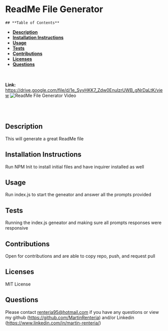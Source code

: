 # **ReadMe File Generator**

    ## **Table of Contents**
    
- [**Description**](#description)
- [**Installation Instructions**](#installation-instructions)
- [**Usage**](#usage)
- [**Tests**](#tests)
- [**Contributions**](#contributions)
- [**Licenses**](#licenses)
- [**Questions**](#questions)

<br><br>
<b>Link:</b> https://drive.google.com/file/d/1e_SyyHKK7_Zdw0EnulzrUWB_gNrDaLtK/view
![ReadMe File Generator Video](https://user-images.githubusercontent.com/68476218/101465688-1b3c1f00-38f5-11eb-924f-dc05d18a6d69.gif)

<br><br>

## **Description**
This will generate a great ReadMe file
## **Installation Instructions**
Run NPM Init to install initial files and have inquirer installed as well
## **Usage**
Run index.js to start the geneator and answer all the prompts provided
## **Tests**
Running the index.js geneator and making sure all prompts responses were responsive
## **Contributions**
Open for contributions and are able to copy repo, push, and request pull 
## **Licenses**
MIT License
## **Questions**
Please contact <renteria95@hotmail.com> if you have any questions or view my github (https://github.com/MartinRenteria) and/or Linkedin (https://www.linkedin.com/in/martin-renteria/)